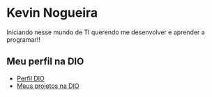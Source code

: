 
# Kevin Nogueira

Iniciando nesse mundo de TI querendo me desenvolver e aprender a programar!!

## Meu perfil na DIO
- [Perfil DIO](https://web.dio.me/users/kevinnogueira18?tab=achievements)
- [Meus projetos na DIO](https://web.dio.me/users/kevinnogueira18?tab=projects&page=1)






